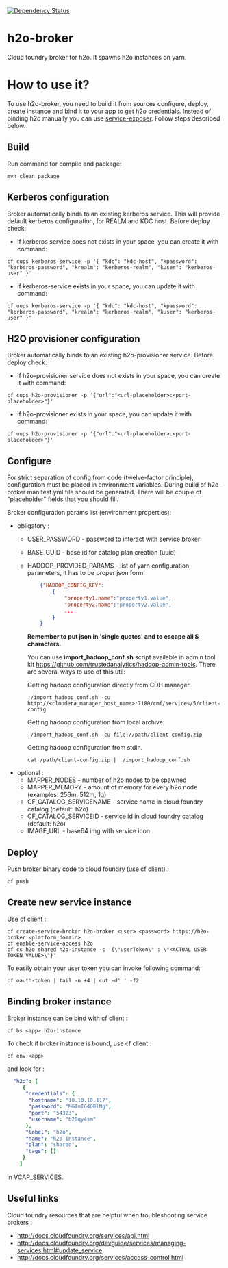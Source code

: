 [![Dependency Status](https://www.versioneye.com/user/projects/5723677aba37ce00464e0496/badge.svg?style=flat)](https://www.versioneye.com/user/projects/5723677aba37ce00464e0496)

# h2o-broker
Cloud foundry broker for h2o. It spawns h2o instances on yarn.


# How to use it?
To use h2o-broker, you need to build it from sources configure, deploy, create instance and bind it to your app to get h2o credentials. Instead of binding h2o manually you can use [service-exposer](https://github.com/trustedanalytics/service-exposer). Follow steps described below.


## Build
Run command for compile and package:
```
mvn clean package
```


## Kerberos configuration
Broker automatically binds to an existing kerberos service. This will provide default kerberos configuration, for REALM and KDC host. Before deploy check:

- if kerberos service does not exists in your space, you can create it with command:
```
cf cups kerberos-service -p '{ "kdc": "kdc-host", "kpassword": "kerberos-password", "krealm": "kerberos-realm", "kuser": "kerberos-user" }'
```

- if kerberos-service exists in your space, you can update it with command:
```
cf uups kerberos-service -p '{ "kdc": "kdc-host", "kpassword": "kerberos-password", "krealm": "kerberos-realm", "kuser": "kerberos-user" }'
```


## H2O provisioner configuration
Broker automatically binds to an existing h2o-provisioner service. Before deploy check:

- if h2o-provisioner service does not exists in your space, you can create it with command:
```
cf cups h2o-provisioner -p '{"url":"<url-placeholder>:<port-placeholder>"}'
```

- if h2o-provisioner exists in your space, you can update it with command:
```
cf uups h2o-provisioner -p '{"url":"<url-placeholder>:<port-placeholder>"}'
```


## Configure
For strict separation of config from code (twelve-factor principle), configuration must be placed in environment variables.
During build of h2o-broker manifest.yml file should be generated. There will be couple of "placeholder" fields that you should fill.

Broker configuration params list (environment properties):
* obligatory :
  * USER_PASSWORD - password to interact with service broker
  * BASE_GUID - base id for catalog plan creation (uuid)
  * HADOOP_PROVIDED_PARAMS - list of yarn configuration parameters, it has to be proper json form:
      ```json
          {"HADOOP_CONFIG_KEY":
              {
                  "property1.name":"property1.value",
                  "property2.name":"property2.value",
                  ...
              }
          }

      ```
      **Remember to put json in 'single quotes' and to escape all $ characters.**

      You can use **import_hadoop_conf.sh** script available in admin tool kit https://github.com/trustedanalytics/hadoop-admin-tools. There are several ways to use of this util:

      Getting hadoop configuration directly from CDH manager.
      ```
      ./import_hadoop_conf.sh -cu http://<cloudera_manager_host_name>:7180/cmf/services/5/client-config
      ```

      Getting hadoop configuration from local archive.
      ```
      ./import_hadoop_conf.sh -cu file://path/client-config.zip
      ```

      Getting hadoop configuration from stdin.
      ```
      cat /path/client-config.zip | ./import_hadoop_conf.sh
      ```
* optional :
  * MAPPER_NODES - number of h2o nodes to be spawned
  * MAPPER_MEMORY - amount of memory for every h2o node (examples: 256m, 512m, 1g)
  * CF_CATALOG_SERVICENAME - service name in cloud foundry catalog (default: h2o)
  * CF_CATALOG_SERVICEID - service id in cloud foundry catalog (default: h2o)
  * IMAGE_URL - base64 img with service icon


## Deploy
Push broker binary code to cloud foundry (use cf client).:
```
cf push
```


## Create new service instance

Use cf client :
```
cf create-service-broker h2o-broker <user> <password> https://h2o-broker.<platform_domain>
cf enable-service-access h2o
cf cs h2o shared h2o-instance -c '{\"userToken\" : \"<ACTUAL USER TOKEN VALUE>\"}'
```

To easily obtain your user token you can invoke following command:
```
cf oauth-token | tail -n +4 | cut -d' ' -f2
```

## Binding broker instance

Broker instance can be bind with cf client :
```
cf bs <app> h2o-instance
```

To check if broker instance is bound, use cf client :
```
cf env <app>
```
and look for :
```yaml
  "h2o": [
     {
      "credentials": {
       "hostname": "10.10.10.117",
       "password": "MGImIG4QBlNg",
       "port": "54323",
       "username": "b20qy4sm"
      },
      "label": "h2o",
      "name": "h2o-instance",
      "plan": "shared",
      "tags": []
     }
    ]
```
in VCAP_SERVICES.

## Useful links

Cloud foundry resources that are helpful when troubleshooting service brokers :
 * http://docs.cloudfoundry.org/services/api.html
 * http://docs.cloudfoundry.org/devguide/services/managing-services.html#update_service
 * http://docs.cloudfoundry.org/services/access-control.html

